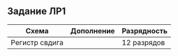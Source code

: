 ## Задание ЛР1 ##

| Схема          | Дополнение | Разрядность |
| -------------- | ---------- | ----------- |
| Регистр свдига |            | 12 разрядов |
